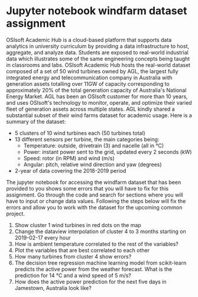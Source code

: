 # Jupyter notebook windfarm dataset assignment

OSIsoft Academic Hub is a cloud-based platform that supports data analytics in university curriculum by providing a data infrastructure to host, aggregate, and analyze data. Students are exposed to real-world industrial data which illustrates some of the same engineering concepts being taught in classrooms and labs. OSIsoft Academic Hub hosts the real-world dataset composed of a set of 50 wind turbines owned by AGL, the largest fully integrated energy and telecommunication company in Australia with generation assets totalling over 11GW of capacity corresponding to approximately 20% of the total generation capacity of Australia&#39;s National Energy Market. AGL has been an OSIsoft customer for more than 10 years, and uses OSIsoft&#39;s technology to monitor, operate, and optimize their varied fleet of generation assets across multiple states. AGL kindly shared a substantial subset of their wind farms dataset for academic usage. Here is a summary of the dataset:

- 5 clusters of 10 wind turbines each (50 turbines total)
- 13 different sensors per turbine, the main categories being:
  - Temperature: outside, drivetrain (3) and nacelle (all in °C)
  - Power: instant power sent to the grid, updated every 2 seconds (kW)
  - Speed: rotor (in RPM) and wind (m/s)
  - Angular: pitch, relative wind direction and yaw (degrees)
- 2-year of data covering the 2018-2019 period

The jupyter notebook for accessing the windfarm dataset that has been provided to you shows some errors that you will have to fix for this assignment. Go through the code and search for sections where you will have to input or change data values. Following the steps below will fix the errors and allow you to work with the dataset for the upcoming common project.

1. Show cluster 1 wind turbines in red dots on the map
2. Change the dataview interpolation of cluster 4 to 3 months starting on 2019-02-17 every hour
3. How is ambient temperature correlated to the rest of the variables?
4. Plot the variables that are best correlated to each other
5. How many turbines from cluster 4 show errors?
6. The decision tree regression machine learning model from scikit-learn predicts the active power from the weather forecast. What is the prediction for 14 °C and a wind speed of 5 m/s?
7. How does the active power prediction for the next five days in Jamestown, Australia look like?
